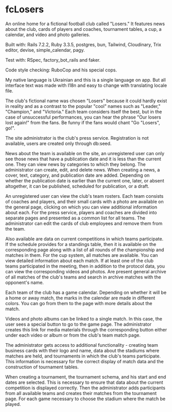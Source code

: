 # fcLosers

An online home for a fictional football club called "Losers." It features news about the club, cards of players and coaches, tournament tables, a cup, a calendar, and video and photo galleries.

Built with: Rails 7.2.2, Ruby 3.3.5, postgres, bun, Tailwind, Cloudinary, Trix editor, devise, simple_calendar, pagy.

Test with: RSpec, factory_bot_rails and faker.

Code style checking: RuboCop and his special cops.

My native language is Ukrainian and this is a single language on app. But all interface text was made with I18n and easy to change with translating locale file.

The club's fictional name was chosen "Losers" because it could hardly exist in reality and as a contrast to the popular "cool" names such as "Leader," "Champion," and "Victoria." Each team considers itself the best, but in the case of unsuccessful performances, you can hear the phrase "Our losers lost again!" from the fans. Be funny if the fans would chant "Go "Losers", go!".

The site administrator is the club's press service. Registration is not available, users are created only through db:seed.

News about the team is available on the site, an unregistered user can only see those news that have a publication date and it is less than the current one. They can view news by categories to which they belong. The administrator can create, edit, and delete news. When creating a news, a cover, text, category, and publication date are added. Depending on whether the publication date is earlier than the current one, later, or absent altogether, it can be published, scheduled for publication, or a draft.

An unregistered user can view the club's team rosters. Each team consists of coaches and players, and their small cards with a photo are available on the general page, clicking on which you can view additional information about each. For the press service, players and coaches are divided into separate pages and presented as a common list for all teams. The administrator can edit the cards of club employees and remove them from the team.

Also available are data on current competitions in which teams participate. If the schedule provides for a standings table, then it is available on the corresponding page along with a list of all rounds of the championship and matches in them. For the cup system, all matches are available. You can view detailed information about each match. If at least one of the club teams participated in the meeting, then in addition to the protocol data, you can view the corresponding videos and photos. Are present general archive of all matches of the club's teams and search in archive matches with the opponent's name.

Each team of the club has a game calendar. Depending on whether it will be a home or away match, the marks in the calendar are made in different colors. You can go from them to the page with more details about the match.

Videos and photo albums can be linked to a single match. In this case, the user sees a special button to go to the game page. The administrator creates this link for media materials through the corresponding button either under each video or album or from the club's team match page.

The administrator gets access to additional functionality - creating team business cards with their logo and name, data about the stadiums where matches are held, and tournaments in which the club's teams participate. This information is necessary for the correct display of match data and the construction of tournament tables.

When creating a tournament, the tournament schema, and his start and end dates are selected. This is necessary to ensure that data about the current competition is displayed correctly. Then the administrator adds participants from all available teams and creates their matches from the tournament page. For each game necessary to choose the stadium where the match be played.